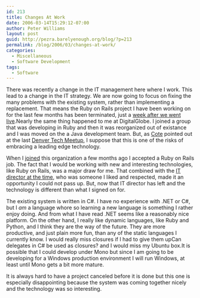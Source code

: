```yaml
---
id: 213
title: Changes At Work
date: 2006-03-14T15:29:12-07:00
author: Peter Williams
layout: post
guid: http://pezra.barelyenough.org/blog/?p=213
permalink: /blog/2006/03/changes-at-work/
categories:
  - Miscellaneous
  - Software Development
tags:
  - Software
---
```

There was recently a change in the IT management here where I work. This lead to a change in the IT strategy. We are now going to focus on fixing the many problems with the existing system, rather than implementing a replacement. That means the Ruby on Rails project I have been working on for the last few months has been terminated, just a [week after we went live](http://pezra.barelyenough.org/blog/2006/03/my-first-live-rails-app/).<footnote>Nearly the same thing happened to me at DigitalGlobe. I joined a group that was developing in Ruby and then it was reorganized out of existance and I was moved on the a Java development team. But, as [Cote](http://drunkandretired.com/) pointed out at the last [Denver Tech Meetup](http://www.denvertechmeetup.com/), I suppose that this is one of the risks of embracing a leading edge technology.</footnote>

When I [joined](http://pezra.barelyenough.org/blog/2005/10/new-job/) this organization a few months ago I accepted a Ruby on Rails job. The fact that I would be working with new and interesting technologies, like Ruby on Rails, was a major draw for me. That combined with the [IT director at the time](http://donaldmarino.blogspot.com/), who was someone I liked and respected, made it an opportunity I could not pass up. But, now that IT director has left and the technology is different than what I signed on for.

The existing system is written in C#. I have no experience with .NET or C#, but I _am_ a language whore so learning a new language is something I rather enjoy doing. And from what I have read .NET seems like a reasonably nice platform. On the other hand, I really like dynamic languages, like Ruby and Python, and I think they are the way of the future. They are more productive, and just plain more fun, than any of the static languages I currently know. I would really miss closures if I had to give them up<footnote>Can delegates in C# be used as closures?</footnote> and I would miss my Ubuntu box.<footnote>It is possible that I could develop under Mono but since I am going to be developing for a Windows production environment I will run Windows, at least until Mono gets a bit more mature.</footnote>

It is always hard to have a project canceled before it is done but this one is especially disappointing because the system was coming together nicely and the technology was so interesting.